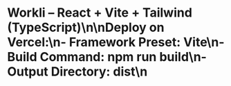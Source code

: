# Workli – React + Vite + Tailwind (TypeScript)\n\nDeploy on Vercel:\n- Framework Preset: Vite\n- Build Command: npm run build\n- Output Directory: dist\n